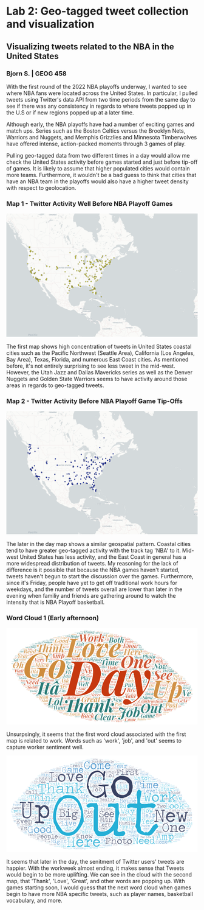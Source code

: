 # Lab 2: Geo-tagged tweet collection and visualization
## Visualizing tweets related to the NBA in the United States
### Bjorn S. | GEOG 458

With the first round of the 2022 NBA playoffs underway, I wanted to see where NBA fans were located across the United States. In particular, I pulled tweets using Twitter's data API from two time periods from the same day to see if there was any consistency in regards to where tweets popped up in the U.S or if new regions popped up at a later time.

Although early, the NBA playoffs have had a number of exciting games and match ups. Series such as the Boston Celtics versus the Brooklyn Nets, Warriors and Nuggets, and Memphis Grizzlies and Minnesota Timberwolves have offered intense, action-packed moments through 3 games of play.

Pulling geo-tagged data from two different times in a day would allow me check the United States activity before games started and just before tip-off of games. It is likely to assume that higher populated cities would contain more teams. Furthermore, it wouldn't be a bad guess to think that cities that have an NBA team in the playoffs would also have a higher tweet density with respect to geolocation.

### Map 1 - Twitter Activity Well Before NBA Playoff Games

![First Map](img\screenshot_of_map-1.png "Early afternoon Twitter activity")

The first map shows high concentration of tweets in United States coastal cities such as the Pacific Northwest (Seattle Area), California (Los Angeles, Bay Area), Texas, Florida, and numerous East Coast cities. As mentioned before, it's not entirely surprising to see less tweet in the mid-west. However, the Utah Jazz and Dallas Mavericks series as well as the Denver Nuggets and Golden State Warriors seems to have activity around those areas in regards to geo-tagged tweets.


### Map 2 - Twitter Activity Before NBA Playoff Game Tip-Offs

![Second Map](img\screenshot_of_map-2.png "Twitter activity before games start")

The later in the day map shows a similar geospatial pattern. Coastal cities tend to have greater geo-tagged activity with the track tag 'NBA' to it. Mid-west United States has less activity, and the East Coast in general has a more widespread distribution of tweets. My reasoning for the lack of difference is it possible that because the NBA games haven't started, tweets haven't begun to start the discussion over the games. Furthermore, since it's Friday, people have yet to get off traditional work hours for weekdays, and the number of tweets overall are lower than later in the evening when familiy and friends are gathering around to watch the intensity that is NBA Playoff basketball.

### Word Cloud 1 (Early afternoon)

![Cloud 1](img\screenshot_of_wordcloud-1.png "Early afternoon")

Unsurpsingly, it seems that the first word cloud associated with the first map is related to work. Words such as 'work', 'job', and 'out' seems to capture worker sentiment well.

![Cloud 2](img\screenshot_of_wordcloud-2.png "Before tip-off")

It seems that later in the day, the senitment of Twitter users' tweets are happier. With the workweek almost ending, it makes sense that Tweets would begin to be more uplifting. We can see in the cloud with the second map, that 'Thank', 'Love', 'Great', and other words are popping up. With games starting soon, I would guess that the next word cloud when games begin to have more NBA specific tweets, such as player names, basketball vocabulary, and more.